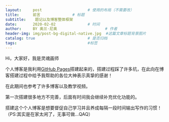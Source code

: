 ```yaml
---
layout:     post                    # 使用的布局（不需要改）
title:      前言              # 标题 
subtitle:    题记以及博客整体框架
date:       2020-02-02              # 时间
author:     BY 奥兰·尼奥                     # 作者
header-img: img/post-bg-digital-native.jpg  #这篇文章标题背景图片
catalog: true                       # 是否归档
tags:                               #标签 
---
```



Hi，大家好，我是灵魂画师

个人博客是我利用[GitHub Pages](https://pages.github.com/)搭建起来的，搭建过程踩了许多坑，在此向在博客搭建过程中给予我帮助的各位大神表示真挚的感谢！

在此期间也参考了许多博客以及教学视频。

第一次搭建很多地方不完善，后面有时间我会继续补充优化功能的。

搭建这个个人博客是想要督促自己学习并且养成每隔一段时间输出写作的习惯！
（PS:其实是在家太闲了，无事可做...QAQ）
